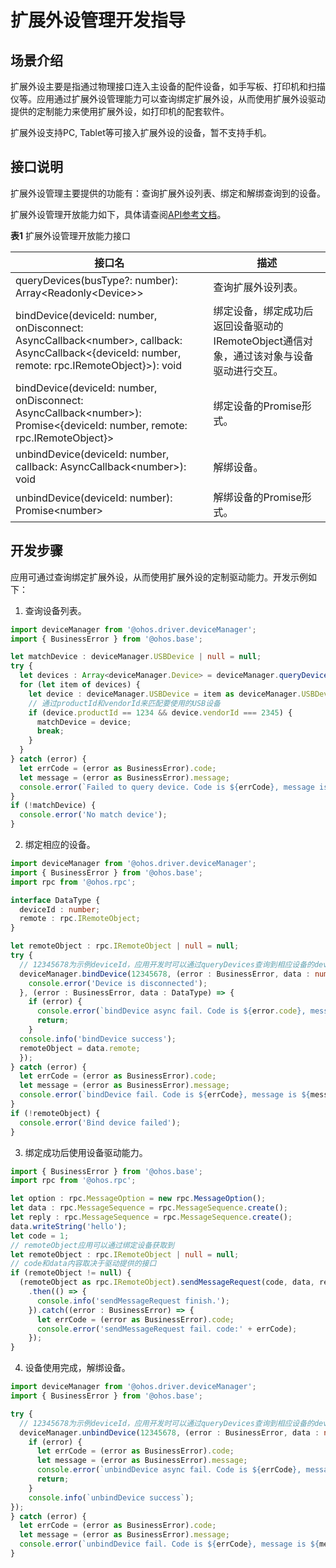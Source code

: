 # 扩展外设管理开发指导


## 场景介绍

扩展外设主要是指通过物理接口连入主设备的配件设备，如手写板、打印机和扫描仪等。应用通过扩展外设管理能力可以查询绑定扩展外设，从而使用扩展外设驱动提供的定制能力来使用扩展外设，如打印机的配套软件。

扩展外设支持PC, Tablet等可接入扩展外设的设备，暂不支持手机。


## 接口说明

扩展外设管理主要提供的功能有：查询扩展外设列表、绑定和解绑查询到的设备。

扩展外设管理开放能力如下，具体请查阅[API参考文档](../reference/apis/js-apis-driver-deviceManager.md)。

**表1** 扩展外设管理开放能力接口

| 接口名                                                                                                                                                      | 描述                                                                                    |
| ----------------------------------------------------------------------------------------------------------------------------------------------------------- | --------------------------------------------------------------------------------------- |
| queryDevices(busType?: number): Array&lt;Readonly&lt;Device&gt;&gt;                                                                                         | 查询扩展外设列表。                                                                        |
| bindDevice(deviceId: number, onDisconnect: AsyncCallback&lt;number&gt;, callback: AsyncCallback&lt;{deviceId: number, remote: rpc.IRemoteObject}&gt;): void | 绑定设备，绑定成功后返回设备驱动的IRemoteObject通信对象，通过该对象与设备驱动进行交互。 |
| bindDevice(deviceId: number, onDisconnect: AsyncCallback&lt;number&gt;): Promise&lt;{deviceId: number, remote: rpc.IRemoteObject}&gt;                       | 绑定设备的Promise形式。                                                                 |
| unbindDevice(deviceId: number, callback: AsyncCallback&lt;number&gt;): void                                                                                 | 解绑设备。                                                                              |
| unbindDevice(deviceId: number): Promise&lt;number&gt;                                                                                                       | 解绑设备的Promise形式。                                                                              |


## 开发步骤

应用可通过查询绑定扩展外设，从而使用扩展外设的定制驱动能力。开发示例如下：


1. 查询设备列表。

  ```ts
  import deviceManager from '@ohos.driver.deviceManager';
  import { BusinessError } from '@ohos.base';

  let matchDevice : deviceManager.USBDevice | null = null;
  try {
    let devices : Array<deviceManager.Device> = deviceManager.queryDevices(deviceManager.BusType.USB);
    for (let item of devices) {
      let device : deviceManager.USBDevice = item as deviceManager.USBDevice;
      // 通过productId和vendorId来匹配要使用的USB设备
      if (device.productId == 1234 && device.vendorId === 2345) {
        matchDevice = device;
        break;
      }
    }
  } catch (error) {
    let errCode = (error as BusinessError).code;
    let message = (error as BusinessError).message;
    console.error(`Failed to query device. Code is ${errCode}, message is ${message}`);
  }
  if (!matchDevice) {
    console.error('No match device');
  }
  ```

2. 绑定相应的设备。

  ```ts
  import deviceManager from '@ohos.driver.deviceManager';
  import { BusinessError } from '@ohos.base';
  import rpc from '@ohos.rpc';

  interface DataType {
    deviceId : number;
    remote : rpc.IRemoteObject;
  }

  let remoteObject : rpc.IRemoteObject | null = null;
  try {
    // 12345678为示例deviceId，应用开发时可以通过queryDevices查询到相应设备的deviceId作为入参
    deviceManager.bindDevice(12345678, (error : BusinessError, data : number) => {
      console.error('Device is disconnected');
    }, (error : BusinessError, data : DataType) => {
      if (error) {
        console.error(`bindDevice async fail. Code is ${error.code}, message is ${error.message}`);
        return;
      }
    console.info('bindDevice success');
    remoteObject = data.remote;
    });
  } catch (error) {
    let errCode = (error as BusinessError).code;
    let message = (error as BusinessError).message;
    console.error(`bindDevice fail. Code is ${errCode}, message is ${message}`);
  }
  if (!remoteObject) {
    console.error('Bind device failed');
  }
   ```

3. 绑定成功后使用设备驱动能力。

  ```ts
  import { BusinessError } from '@ohos.base';
  import rpc from '@ohos.rpc';

  let option : rpc.MessageOption = new rpc.MessageOption();
  let data : rpc.MessageSequence = rpc.MessageSequence.create();
  let reply : rpc.MessageSequence = rpc.MessageSequence.create();
  data.writeString('hello');
  let code = 1;
  // remoteObject应用可以通过绑定设备获取到
  let remoteObject : rpc.IRemoteObject | null = null;
  // code和data内容取决于驱动提供的接口
  if (remoteObject != null) {
    (remoteObject as rpc.IRemoteObject).sendMessageRequest(code, data, reply, option)
      .then(() => {
        console.info('sendMessageRequest finish.');
      }).catch((error : BusinessError) => {
        let errCode = (error as BusinessError).code;
        console.error('sendMessageRequest fail. code:' + errCode);
      });
  }
  ```

4. 设备使用完成，解绑设备。

  ```ts
  import deviceManager from '@ohos.driver.deviceManager';
  import { BusinessError } from '@ohos.base';

  try {
    // 12345678为示例deviceId，应用开发时可以通过queryDevices查询到相应设备的deviceId作为入参
    deviceManager.unbindDevice(12345678, (error : BusinessError, data : number) => {
      if (error) {
        let errCode = (error as BusinessError).code;
        let message = (error as BusinessError).message;
        console.error(`unbindDevice async fail. Code is ${errCode}, message is ${message}`);
        return;
      }
      console.info(`unbindDevice success`);
  });
  } catch (error) {
    let errCode = (error as BusinessError).code;
    let message = (error as BusinessError).message;
    console.error(`unbindDevice fail. Code is ${errCode}, message is ${message}`);
  }
  ```
